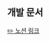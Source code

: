 ## 개발 문서

[✏️ 노션 링크](https://ahead-clove-c15.notion.site/STYLEC-Client-f05c3750b0474e8d801ab72ebf32ace2)
